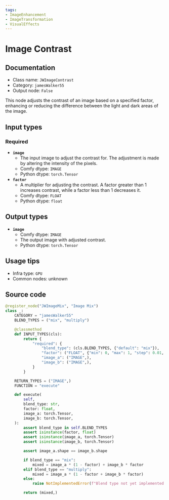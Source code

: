 ```yaml
---
tags:
- ImageEnhancement
- ImageTransformation
- VisualEffects
---
```


# Image Contrast
## Documentation
- Class name: `JWImageContrast`
- Category: `jamesWalker55`
- Output node: `False`

This node adjusts the contrast of an image based on a specified factor, enhancing or reducing the difference between the light and dark areas of the image.
## Input types
### Required
- **`image`**
    - The input image to adjust the contrast for. The adjustment is made by altering the intensity of the pixels.
    - Comfy dtype: `IMAGE`
    - Python dtype: `torch.Tensor`
- **`factor`**
    - A multiplier for adjusting the contrast. A factor greater than 1 increases contrast, while a factor less than 1 decreases it.
    - Comfy dtype: `FLOAT`
    - Python dtype: `float`
## Output types
- **`image`**
    - Comfy dtype: `IMAGE`
    - The output image with adjusted contrast.
    - Python dtype: `torch.Tensor`
## Usage tips
- Infra type: `GPU`
- Common nodes: unknown


## Source code
```python
@register_node("JWImageMix", "Image Mix")
class _:
    CATEGORY = "jamesWalker55"
    BLEND_TYPES = ("mix", "multiply")

    @classmethod
    def INPUT_TYPES(cls):
        return {
            "required": {
                "blend_type": (cls.BLEND_TYPES, {"default": "mix"}),
                "factor": ("FLOAT", {"min": 0, "max": 1, "step": 0.01, "default": 0.5}),
                "image_a": ("IMAGE",),
                "image_b": ("IMAGE",),
            }
        }

    RETURN_TYPES = ("IMAGE",)
    FUNCTION = "execute"

    def execute(
        self,
        blend_type: str,
        factor: float,
        image_a: torch.Tensor,
        image_b: torch.Tensor,
    ):
        assert blend_type in self.BLEND_TYPES
        assert isinstance(factor, float)
        assert isinstance(image_a, torch.Tensor)
        assert isinstance(image_b, torch.Tensor)

        assert image_a.shape == image_b.shape

        if blend_type == "mix":
            mixed = image_a * (1 - factor) + image_b * factor
        elif blend_type == "multiply":
            mixed = image_a * (1 - factor + image_b * factor)
        else:
            raise NotImplementedError(f"Blend type not yet implemented: {blend_type}")

        return (mixed,)

```
